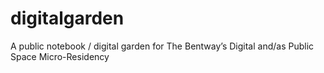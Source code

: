 # digitalgarden
A public notebook / digital garden for The Bentway’s Digital and/as Public Space Micro-Residency
